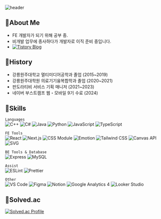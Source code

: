 ![header](https://capsule-render.vercel.app/api?type=Venom&color=auto&height=300&section=header&text=Hello,%20GitHub!✨&fontSize=50&fontColor=000)

## 🎤About Me
- FE 개발자가 되기 위해 공부 중.
- 비개발 업무에 종사하다가 개발자로 이직 준비 중입니다.
- [![Tistory Blog](https://img.shields.io/badge/Blog-djoung.tistory.com-FF6600?style=flat-square&logo=tistory&logoColor=white)](https://djoung.tistory.com/)


## 📙History
- 강릉원주대학교 멀티미디어공학과 졸업 (2015~2019)
- 강릉원주대학원 의료기기융복합학과 졸업 (2020~2021)
- 판도라티비 서비스 기획 매니저 (2021~2023)
- 네이버 부스트캠프 웹・모바일 9기 수료 (2024)

## 🔧Skills
`Languages`  
![C++](https://img.shields.io/badge/-C++-00599C?style=flat-square&logo=c%2B%2B&logoColor=white)
![C#](https://img.shields.io/badge/-C%23-239120?style=flat-square&logo=c-sharp&logoColor=white)
![Java](https://img.shields.io/badge/-Java-007396?style=flat-square&logo=java&logoColor=white)
![Python](https://img.shields.io/badge/-Python-3776AB?style=flat-square&logo=python&logoColor=white)
![JavaScript](https://img.shields.io/badge/-JavaScript-F7DF1E?style=flat-square&logo=javascript&logoColor=black)
![TypeScript](https://img.shields.io/badge/-TypeScript-3178C6?style=flat-square&logo=typescript&logoColor=white)

`FE Tools`  
![React](https://img.shields.io/badge/-React-61DAFB?style=flat-square&logo=react&logoColor=black)
![Next.js](https://img.shields.io/badge/-Next.js-000000?style=flat-square&logo=next.js&logoColor=white)
![CSS Module](https://img.shields.io/badge/-CSS%20Modules-000000?style=flat-square&logo=css3&logoColor=1572B6)
![Emotion](https://img.shields.io/badge/-Emotion-DB7093?style=flat-square&logo=emotion&logoColor=white)
![Tailwind CSS](https://img.shields.io/badge/-Tailwind%20CSS-38B2AC?style=flat-square&logo=tailwind-css&logoColor=white)
![Canvas API](https://img.shields.io/badge/-Canvas%20API-FF5722?style=flat-square)
![SVG](https://img.shields.io/badge/-SVG-FFB13B?style=flat-square&logo=svg&logoColor=black)

`BE Tools & Database`  
![Express](https://img.shields.io/badge/-Express-000000?style=flat-square&logo=express&logoColor=white)
![MySQL](https://img.shields.io/badge/-MySQL-4479A1?style=flat-square&logo=mysql&logoColor=white)

`Assist`  
![ESLint](https://img.shields.io/badge/-ESLint-4B32C3?style=flat-square&logo=eslint&logoColor=white)
![Prettier](https://img.shields.io/badge/-Prettier-F7B93E?style=flat-square&logo=prettier&logoColor=white)

`Other`  
![VS Code](https://img.shields.io/badge/-VS%20Code-007ACC?style=flat-square&logo=visual-studio-code&logoColor=white)
![Figma](https://img.shields.io/badge/-Figma-F24E1E?style=flat-square&logo=figma&logoColor=white)
![Notion](https://img.shields.io/badge/-Notion-000000?style=flat-square&logo=notion&logoColor=white)
![Google Analytics 4](https://img.shields.io/badge/-Google%20Analytics%204-E37400?style=flat-square&logo=google-analytics&logoColor=white)
![Looker Studio](https://img.shields.io/badge/-Looker%20Studio-4285F4?style=flat-square&logo=google&logoColor=white)


## 💎Solved.ac
[![Solved.ac Profile](http://mazassumnida.wtf/api/v2/generate_badge?boj=aeuplayground)](https://solved.ac/aeuplayground)
